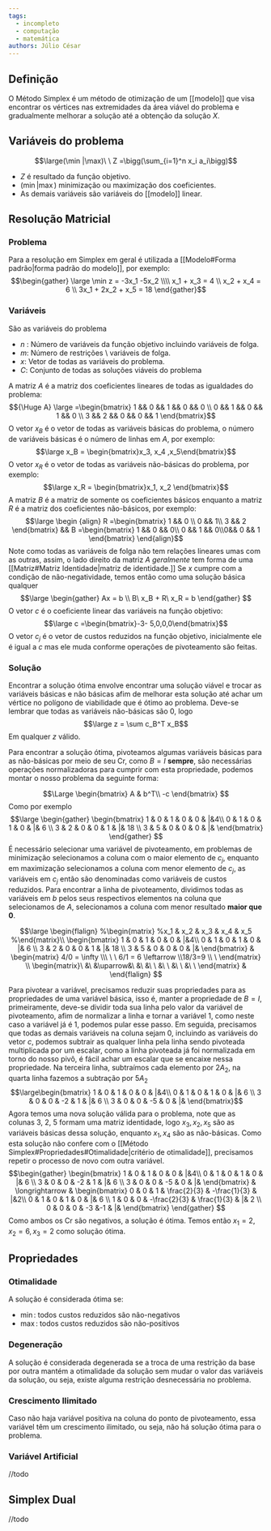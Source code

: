 ```yaml
---
tags:
  - incompleto
  - computação
  - matemática
authors: Júlio César
---
```

## Definição

O Método Simplex é um método de otimização de um [[modelo]] que visa encontrar os vértices nas extremidades da área viável do problema e gradualmente melhorar a solução até a obtenção da solução $X$.
## Variáveis do problema
$$\large(\min |\max)\ \ Z =\bigg(\sum_{i=1}^n x_i a_i\bigg)$$
- $Z$ é resultado da função objetivo.
- $(\min |\max)$ minimização ou maximização dos coeficientes.
- As demais variáveis são variáveis do [[modelo]] linear.

## Resolução Matricial

### Problema
Para a resolução em Simplex em geral é utilizada a [[Modelo#Forma padrão|forma padrão do modelo]], por exemplo: 
$$\begin{gather} \large \min z = -3x_1 -5x_2 \\\\ x_1 + x_3 = 4 \\ x_2 + x_4 = 6 \\ 3x_1 + 2x_2 + x_5 = 18 \end{gather}$$

### Variáveis
São as variáveis do problema
- $n$ : Número de variáveis da função objetivo incluindo variáveis de folga.
- $m$: Número de restrições \\ variáveis de folga.
- $x$: Vetor de todas as variáveis do problema.
- $C$: Conjunto de todas as soluções viáveis do problema

A matriz $A$ é a matriz dos coeficientes lineares de todas as igualdades do problema:
$${\Huge A} \large =\begin{bmatrix}
1 && 0 && 1 && 0 && 0 \\
0 && 1 && 0 && 1 && 0 \\
3 && 2 && 0 && 0 && 1
\end{bmatrix}$$
O vetor $x_B$ é o vetor de todas as variáveis básicas do problema, o número de variáveis básicas é o número de linhas em $A$, por exemplo:
$$\large x_B = \begin{bmatrix}x_3, x_4 ,x_5\end{bmatrix}$$
O vetor $x_R$ é o vetor de todas as variáveis não-básicas do problema, por exemplo:
$$\large x_R = \begin{bmatrix}x_1, x_2 \end{bmatrix}$$
A matriz $B$ é a matriz de somente os coeficientes básicos enquanto a matriz $R$ é a matriz dos coeficientes não-básicos, por exemplo:
$$\large \begin {align}
R =\begin{bmatrix}
1 && 0 \\ 0 && 1\\ 3 && 2
\end{bmatrix} &&
B =\begin{bmatrix}
1 && 0 && 0\\ 0 && 1 && 0\\0&& 0 && 1
\end{bmatrix}
\end{align}$$
Note como todas as variáveis de folga não tem relações lineares umas com as outras, assim, o lado direito da matriz $A$ *geralmente* tem forma de uma [[Matriz#Matriz Identidade|matriz de identidade.]] Se $x$ cumpre com a condição de não-negatividade, temos então como uma solução básica qualquer
$$\large \begin{gather}
Ax = b \\
B\ x_B + R\ x_R = b
\end{gather}
$$
O vetor $c$ é o coeficiente linear das variáveis na função objetivo:
$$\large c =\begin{bmatrix}-3- 5,0,0,0\end{bmatrix}$$
O vetor $c_j$ é o vetor de custos reduzidos na função objetivo, inicialmente ele é igual a $c$ mas ele muda conforme operações de pivoteamento são feitas.
### Solução
Encontrar a solução ótima envolve encontrar uma solução viável e trocar as variáveis básicas e não básicas afim de melhorar esta solução até achar um vértice no polígono de viabilidade que é ótimo ao problema. Deve-se lembrar que todas as variáveis não-básicas são 0, logo
$$\large z = \sum c_B^T x_B$$
Em qualquer $z$ válido.

Para encontrar a solução ótima, pivoteamos algumas variáveis básicas para as não-básicas por meio de seu $\text{Cr}$, como $B = I$ **sempre**, são necessárias operações normalizadoras para cumprir com esta propriedade, podemos montar o nosso problema da seguinte forma:

$$\Large
\begin{bmatrix}
A & b^T\\ -c
\end{bmatrix}
$$
Como por exemplo
$$\large
\begin{gather}
\begin{bmatrix}
1 & 0 & 1 & 0 & 0 & |&4\\
0 & 1 & 0 & 1 & 0 & |& 6 \\
3 & 2 & 0 & 0 & 1 & |& 18 \\
3 & 5 & 0 & 0 & 0 & |& 
\end{bmatrix}
\end{gather}
$$
É necessário selecionar uma variável de pivoteamento, em problemas de minimização selecionamos a coluna com o maior elemento de $c_j$, enquanto em maximização selecionamos a coluna com menor elemento de $c_j$, as variáveis em $c_j$ então são denominadas como variáveis de custos reduzidos.
Para encontrar a linha de pivoteamento, dividimos todas as variáveis em $b$ pelos seus respectivos elementos na coluna que selecionamos de $A$, selecionamos a coluna com menor resultado **maior que 0**.

$$\large
\begin{flalign}
%\begin{matrix}
%x_1 & x_2 & x_3 & x_4 & x_5
%\end{matrix}\\
\begin{bmatrix}
1 & 0 & 1 & 0 & 0 & |&4\\
0 & 1 & 0 & 1 & 0 & |& 6 \\
3 & 2 & 0 & 0 & 1 & |& 18 \\
3 & 5 & 0 & 0 & 0 & |& 
\end{bmatrix}  &
\begin{matrix}
4/0 = \infty \\\ \ \ 6/1 = 6 \leftarrow \\18/3=9 \\ \ \end{matrix}
\\ \begin{matrix}\ &\ &\uparrow&\ &\ &\ \ &\ \ &\ \ &\ \ \end{matrix} &
\end{flalign}
$$

Para pivotear a variável, precisamos reduzir suas propriedades para as propriedades de uma variável básica, isso é, manter a propriedade de $B = I$, primeiramente, deve-se dividir toda sua linha pelo valor da variável de pivoteamento, afim de normalizar a linha e tornar a variável $1$, como neste caso a variável já é 1, podemos pular esse passo.
Em seguida, precisamos que todas as demais variáveis na coluna sejam 0, incluindo as variáveis do vetor $c$, podemos subtrair as qualquer linha pela linha sendo pivoteada multiplicada por um escalar, como a linha pivoteada já foi normalizada em torno do nosso pivô, é fácil achar um escalar que se encaixe nessa propriedade.
Na terceira linha, subtraímos cada elemento por $2A_2$, na quarta linha fazemos a subtração por $5A_2$
$$\large\begin{bmatrix}
1 & 0 & 1 & 0 & 0 & |&4\\
0 & 1 & 0 & 1 & 0 & |& 6 \\
3 & 0 & 0 & -2 & 1 & |& 6 \\
3 & 0 & 0 & -5 & 0 & |& 
\end{bmatrix}$$
Agora temos uma nova solução válida para o problema, note que as colunas 3, 2, 5 formam uma matriz identidade, logo $x_3, x_2, x_5$ são as variáveis básicas dessa solução, enquanto $x_1,x_4$ são as não-básicas. Como esta solução não confere com o [[Método Simplex#Propriedades#Otimalidade|critério de otimalidade]], precisamos repetir o processo de novo com outra variável.
$$\begin{gather}
\begin{bmatrix}
1 & 0 & 1 & 0 & 0 & |&4\\
0 & 1 & 0 & 1 & 0 & |& 6 \\
3 & 0 & 0 & -2 & 1 & |& 6 \\
3 & 0 & 0 & -5 & 0 & |& 
\end{bmatrix}
& \longrightarrow &
\begin{bmatrix}
0 & 0 & 1 & \frac{2}{3} & -\frac{1}{3} & |&2\\
0 & 1 & 0 & 1 & 0 & |& 6 \\
1 & 0 & 0 & -\frac{2}{3} & \frac{1}{3} & |& 2 \\
0 & 0 & 0 & -3 &-1 & |& 
\end{bmatrix}
\end{gather}
$$
Como ambos os $\text{Cr}$ são negativos, a solução é ótima. Temos então $x_1 = 2, x_2 = 6, x_3 = 2$ como solução ótima.
## Propriedades
### Otimalidade
A solução é considerada ótima se:
- $\min$: todos custos reduzidos são não-negativos
- $\max$: todos custos reduzidos são não-positivos
### Degeneração
A solução é considerada degenerada se a troca de uma restrição da base por outra mantém a otimalidade da solução sem mudar o valor das variáveis da solução, ou seja, existe alguma restrição desnecessária no problema.
### Crescimento Ilimitado
Caso não haja variável positiva na coluna do ponto de pivoteamento, essa variável têm um crescimento ilimitado, ou seja, não há solução ótima para o problema.
### Variável Artificial
//todo
## Simplex Dual
//todo